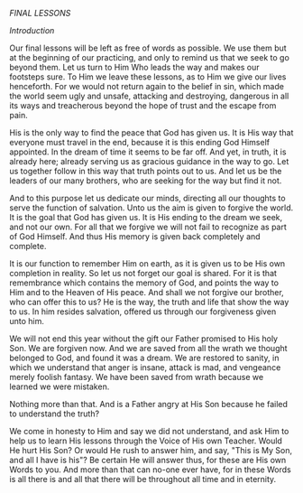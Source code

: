 *FINAL LESSONS*

*Introduction*

Our final lessons will be left as free of words as possible. We use them but at the beginning of our practicing, and only to remind us that we seek to go beyond them. Let us turn to Him Who leads the way and makes our footsteps sure. To Him we leave these lessons, as to Him we give our lives henceforth. For we would not return again to the belief in sin, which made the world seem ugly and unsafe, attacking and destroying, dangerous in all its ways and treacherous beyond the hope of trust and the escape from pain.

His is the only way to find the peace that God has given us. It is His way that everyone must travel in the end, because it is this ending God Himself appointed. In the dream of time it seems to be far off. And yet, in truth, it is already here; already serving us as gracious guidance in the way to go. Let us together follow in this way that truth points out to us. And let us be the leaders of our many brothers, who are seeking for the way but find it not.

And to this purpose let us dedicate our minds, directing all our thoughts to serve the function of salvation. Unto us the aim is given to forgive the world. It is the goal that God has given us. It is His ending to the dream we seek, and not our own. For all that we forgive we will not fail to recognize as part of God Himself. And thus His memory is given back completely and complete.

It is our function to remember Him on earth, as it is given us to be His own completion in reality. So let us not forget our goal is shared. For it is that remembrance which contains the memory of God, and points the way to Him and to the Heaven of His peace. And shall we not forgive our brother, who can offer this to us? He is the way, the truth and life that show the way to us. In him resides salvation, offered us through our forgiveness given unto him.

We will not end this year without the gift our Father promised to His holy Son. We are forgiven now. And we are saved from all the wrath we thought belonged to God, and found it was a dream. We are restored to sanity, in which we understand that anger is insane, attack is mad, and vengeance merely foolish fantasy. We have been saved from wrath because we learned we were mistaken.

Nothing more than that. And is a Father angry at His Son because he failed to understand the truth?

We come in honesty to Him and say we did not understand, and ask Him to help us to learn His lessons through the Voice of His own Teacher. Would He hurt His Son? Or would He rush to answer him, and say, "This is My Son, and all I have is his"? Be certain He will answer thus, for these are His own Words to you. And more than that can no-one ever have, for in these Words is all there is and all that there will be throughout all time and in eternity.